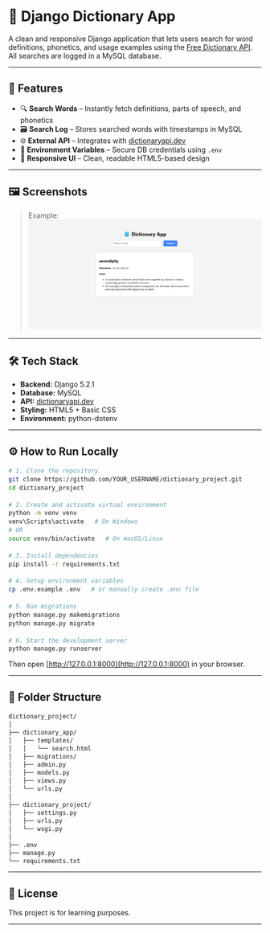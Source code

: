 # 📘 Django Dictionary App

A clean and responsive Django application that lets users search for word definitions, phonetics, and usage examples using the [Free Dictionary API](https://dictionaryapi.dev). All searches are logged in a MySQL database.

---

## 🚀 Features

- 🔍 **Search Words** – Instantly fetch definitions, parts of speech, and phonetics
- 🗃️ **Search Log** – Stores searched words with timestamps in MySQL
- 🌐 **External API** – Integrates with [dictionaryapi.dev](https://dictionaryapi.dev)
- 🔐 **Environment Variables** – Secure DB credentials using `.env`
- 📱 **Responsive UI** – Clean, readable HTML5-based design

---

## 🖼️ Screenshots

> Example:  
> ![Search Page](screenshots/result.png)

---

## 🛠️ Tech Stack

- **Backend:** Django 5.2.1  
- **Database:** MySQL  
- **API:** [dictionaryapi.dev](https://dictionaryapi.dev)  
- **Styling:** HTML5 + Basic CSS  
- **Environment:** python-dotenv  

---

## ⚙️ How to Run Locally

```bash
# 1. Clone the repository
git clone https://github.com/YOUR_USERNAME/dictionary_project.git
cd dictionary_project

# 2. Create and activate virtual environment
python -m venv venv
venv\Scripts\activate   # On Windows
# OR
source venv/bin/activate   # On macOS/Linux

# 3. Install dependencies
pip install -r requirements.txt

# 4. Setup environment variables
cp .env.example .env   # or manually create .env file

# 5. Run migrations
python manage.py makemigrations
python manage.py migrate

# 6. Start the development server
python manage.py runserver
````

Then open [http://127.0.0.1:8000](http://127.0.0.1:8000) in your browser.

---

## 📂 Folder Structure

```
dictionary_project/
│
├── dictionary_app/
│   ├── templates/
│   │   └── search.html
│   ├── migrations/
│   ├── admin.py
│   ├── models.py
│   ├── views.py
│   └── urls.py
│
├── dictionary_project/
│   ├── settings.py
│   ├── urls.py
│   └── wsgi.py
│
├── .env
├── manage.py
└── requirements.txt
```

---

## 📄 License

This project is for learning purposes.

---

